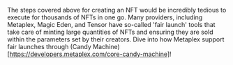 The steps covered above for creating an NFT would be incredibly tedious to execute for thousands of NFTs in one go. Many providers, including Metaplex, Magic Eden, and Tensor have so-called 'fair launch' tools that take care of minting large quantities of NFTs and ensuring they are sold within the parameters set by their creators. Dive into how Metaplex support fair launches through (Candy Machine)[https://developers.metaplex.com/core-candy-machine]!
